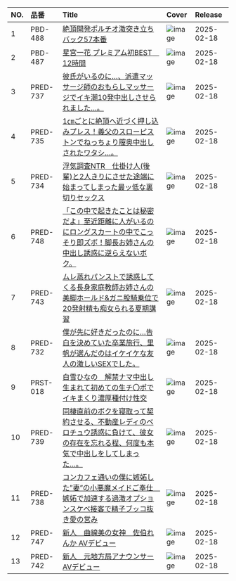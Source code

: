 |NO.|品番|Title|Cover|Release|
|:---|:---|:---|:---|:---|
1|PBD-488|[絶頂開発ポルチオ激突き立ちバック57本番](https://www.avmoive.top/index.php/archives/53171/)|![image](https://cdn.up-timely.com/image/8/content/77878/7pB6a2dbsZzwY4liFvUryjNLCgSBZreMo4xmYFZZ.jpg)|2025-02-18
2|PBD-487|[星宮一花 プレミアム初BEST　12時間](https://www.avmoive.top/index.php/archives/53170/)|![image](https://cdn.up-timely.com/image/8/content/77884/kneKhQSWVPpWNXKyrbtTig2AcEhuMKBKE8ia6UL7.jpg)|2025-02-18
3|PRED-737|[彼氏がいるのに…、派遣マッサージ師のおもらしマッサージでイキ潮10発中出しさせられました…。](https://www.avmoive.top/index.php/archives/53169/)|![image](https://cdn.up-timely.com/image/8/content/77880/9CXlgyol8L0E8FG7P0WRSTKh8AEjdaphZ2WxFae7.jpg)|2025-02-18
4|PRED-735|[1㎝ごとに絶頂へ近づく押し込みプレス！義父のスローピストンでねっちょり膣奥中出しされたワタシ…。](https://www.avmoive.top/index.php/archives/53168/)|![image](https://cdn.up-timely.com/image/8/content/77879/BRIuiVh8bO19F9T40NmALwsEkxtRbXqeiU2DdvqI.jpg)|2025-02-18
5|PRED-734|[浮気調査NTR　仕掛け人(後輩)と2人きりにさせた途端に始まってしまった最ッ低な裏切りセックス](https://www.avmoive.top/index.php/archives/53167/)|![image](https://cdn.up-timely.com/image/8/content/77875/rJw6ZjoU79SK7OaDQ1yQajKMetkCkZVQhe2wmEqT.jpg)|2025-02-18
6|PRED-748|[「この中で起きたことは秘密だよ」至近距離に人がいるのにロングスカートの中でこっそり即ズボ！脚長お姉さんの中出し誘惑に逆らえないボク。](https://www.avmoive.top/index.php/archives/53166/)|![image](https://cdn.up-timely.com/image/8/content/77877/SKGRMDKaOhzaQ0Y2iaBT9ynqbnFwkc533dNJW9L9.jpg)|2025-02-18
7|PRED-743|[ムレ蒸れパンストで誘惑してくる長身家庭教師お姉さんの美脚ホールド&ガニ股騎乗位で20発射精も痴女られる夏期講習](https://www.avmoive.top/index.php/archives/53165/)|![image](https://cdn.up-timely.com/image/8/content/77874/C9VBdRSTCPVkQUXAHnuFufggSpj6BZ1vFajpcckH.jpg)|2025-02-18
8|PRED-732|[僕が先に好きだったのに…告白を決めていた卒業旅行、里帆が選んだのはイケイケな友人の激しいSEXでした。](https://www.avmoive.top/index.php/archives/53164/)|![image](https://cdn.up-timely.com/image/8/content/77882/wtICsJWIVIloGOkr1gUQakuV0QFBRH8rMTveX8mZ.jpg)|2025-02-18
9|PRST-018|[白雪ひなの　解禁ナマ中出し 生まれて初めての生チ〇ポでイキまくり濃厚種付け性交](https://www.avmoive.top/index.php/archives/53163/)|![image](https://cdn.up-timely.com/image/8/content/77881/ET6y3z0YkdfXwWTtFpkkI5yabNSO0Pp8mi6TLlwT.jpg)|2025-02-18
10|PRED-739|[同棲直前のボクを寝取って契約させる、不動産レディのベロチュウ誘惑に負けて、彼女の存在を忘れる程、何度も本気で中出しをしてしまった…。](https://www.avmoive.top/index.php/archives/53162/)|![image](https://cdn.up-timely.com/image/8/content/77872/WUD7ODeua1NuDfI4HtqkpQ9JRQ2Zt8ZH6RABDxan.jpg)|2025-02-18
11|PRED-738|[コンカフェ通いの僕に嫉妬した”妻”の小悪魔メイドご奉仕　嫉妬で加速する過激オプションスケベ接客で精子ブッコ抜き愛の営み](https://www.avmoive.top/index.php/archives/53161/)|![image](https://cdn.up-timely.com/image/8/content/77876/5q4mydanLw2IIOukTW8yPlrjzOghdAFKhCgDUy1s.jpg)|2025-02-18
12|PRED-747|[新人　曲線美の女神　佐伯れんか AVデビュー](https://www.avmoive.top/index.php/archives/53160/)|![image](https://cdn.up-timely.com/image/8/content/77883/DrW6Li4Kyz1aGe7qivJC2dTm1I72SOMrm4TVFv6V.jpg)|2025-02-18
13|PRED-742|[新人　元地方局アナウンサーAVデビュー](https://www.avmoive.top/index.php/archives/53159/)|![image](https://cdn.up-timely.com/image/8/content/77873/DDCs1ZlE7blDWqzxa15w6SAZctwPp7QOlesw6FSD.jpg)|2025-02-18